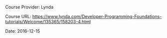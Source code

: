 Course Provider: Lynda

Course URL: https://www.lynda.com/Developer-Programming-Foundations-tutorials/Welcome/135365/158203-4.html

Date: 2016-12-15
